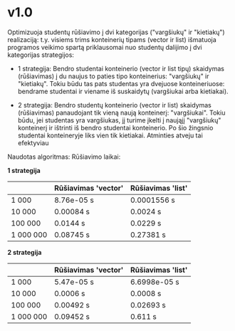 # v1.0 

Optimizuoja studentų rūšiavimo į dvi kategorijas ("vargšiukų" ir "kietiakų") realizaciją: t.y. visiems trims konteinerių tipams (vector ir list) išmatuoja programos veikimo spartą priklausomai nuo studentų dalijimo į dvi kategorijas strategijos:

* 1 strategija: Bendro studentai konteinerio (vector ir list tipų) skaidymas (rūšiavimas) į du naujus to paties tipo konteinerius: "vargšiukų" ir "kietiakų". Tokiu būdu tas pats studentas yra dvejuose konteineriuose: bendrame studentai ir viename iš suskaidytų (vargšiukai arba kietiakai). 

* 2 strategija: Bendro studentų konteinerio (vector ir list) skaidymas (rūšiavimas) panaudojant tik vieną naują konteinerį: "vargšiukai". Tokiu būdu, jei studentas yra vargšiukas, jį turime įkelti į naująjį "vargšiukų" konteinerį ir ištrinti iš bendro studentai konteinerio. Po šio žingsnio studentai konteineryje liks vien tik kietiakai. Atminties atveju tai efektyviau

Naudotas algoritmas: 
Rūšiavimo laikai:

**1 strategija**

|               | Rūšiavimas 'vector'  | Rūšiavimas 'list'   |
| ------------- | -------------        | -------------       |
| 1 000         | 8.76e-05 s           | 0.0001556 s         |
| 10 000        | 0.00084 s          | 0.0024 s         |
| 100 000       | 0.0144 s          | 0.0229 s         |
| 1 000 000     | 0.08745 s           | 0.27381 s          |



**2 strategija**

|               | Rūšiavimas 'vector'  | Rūšiavimas 'list'   |
| ------------- | -------------        | -------------       |
| 1 000         | 5.47e-05 s           | 6.6998e-05 s        |
| 10 000        | 0.0006 s          | 0.0008 s         |
| 100 000       | 0.00492 s          | 0.02693 s         |
| 1 000 000     | 0.09452 s          | 0.611 s          |

